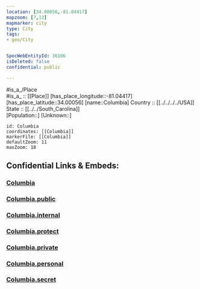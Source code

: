 ```yaml
---
location: [34.00056,-81.04417] 
mapzoom: [7,12] 
mapmarker: city 
type: City
tags:
- geo/City


SpocWebEntityId: 36106
isDeleted: false
confidential: public

---
```

#is_a_/Place  
#is_a_ :: [[Place]] 
[has_place_longitude::-81.04417] 
[has_place_latitude::34.00056] 
[name::Columbia] 
Country :: [[../../../../USA]]  
State :: [[../../South_Carolina]]  
[Population::] 
[Unknown::] 


```leaflet
id: Columbia
coordinates: [[Columbia]] 
markerFile: [[Columbia]] 
defaultZoom: 11 
maxZoom: 18
```


## Confidential Links & Embeds: 

### [Columbia](/_Standards/Earth/Continent/America~North/USA/USA~Eastern/South_Carolina/counties~South_Carolina/Richland,County/cities~Richland/Columbia.md) 

### [Columbia.public](/_public/Earth/Continent/America~North/USA/USA~Eastern/South_Carolina/counties~South_Carolina/Richland,County/cities~Richland/Columbia.public.md) 

### [Columbia.internal](/_internal/Earth/Continent/America~North/USA/USA~Eastern/South_Carolina/counties~South_Carolina/Richland,County/cities~Richland/Columbia.internal.md) 

### [Columbia.protect](/_protect/Earth/Continent/America~North/USA/USA~Eastern/South_Carolina/counties~South_Carolina/Richland,County/cities~Richland/Columbia.protect.md) 

### [Columbia.private](/_private/Earth/Continent/America~North/USA/USA~Eastern/South_Carolina/counties~South_Carolina/Richland,County/cities~Richland/Columbia.private.md) 

### [Columbia.personal](/_personal/Earth/Continent/America~North/USA/USA~Eastern/South_Carolina/counties~South_Carolina/Richland,County/cities~Richland/Columbia.personal.md) 

### [Columbia.secret](/_secret/Earth/Continent/America~North/USA/USA~Eastern/South_Carolina/counties~South_Carolina/Richland,County/cities~Richland/Columbia.secret.md)

